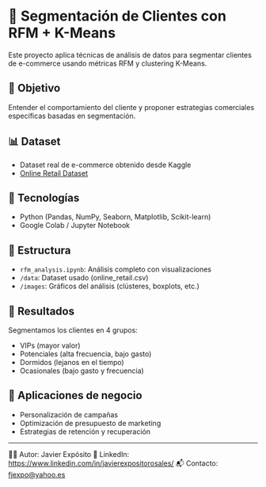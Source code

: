 # 🧠 Segmentación de Clientes con RFM + K-Means

Este proyecto aplica técnicas de análisis de datos para segmentar clientes de e-commerce usando métricas RFM y clustering K-Means.

## 📌 Objetivo
Entender el comportamiento del cliente y proponer estrategias comerciales específicas basadas en segmentación.

## 📊 Dataset
- Dataset real de e-commerce obtenido desde Kaggle
- [Online Retail Dataset](https://www.kaggle.com/datasets)

## 🧪 Tecnologías
- Python (Pandas, NumPy, Seaborn, Matplotlib, Scikit-learn)
- Google Colab / Jupyter Notebook

## 📁 Estructura
- `rfm_analysis.ipynb`: Análisis completo con visualizaciones
- `/data`: Dataset usado (online_retail.csv)
- `/images`: Gráficos del análisis (clústeres, boxplots, etc.)

## 🧠 Resultados
Segmentamos los clientes en 4 grupos:
- VIPs (mayor valor)
- Potenciales (alta frecuencia, bajo gasto)
- Dormidos (lejanos en el tiempo)
- Ocasionales (bajo gasto y frecuencia)

## 🎯 Aplicaciones de negocio
- Personalización de campañas
- Optimización de presupuesto de marketing
- Estrategias de retención y recuperación

---

👨‍💻 Autor: Javier Expósito
🔗 LinkedIn: https://www.linkedin.com/in/javierexpositorosales/ 
📬 Contacto: fjexpo@yahoo.es
